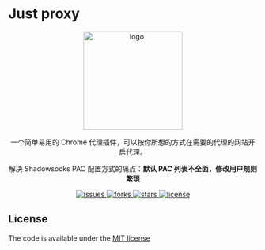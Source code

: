 # Just proxy

<div align=center>
  <img src="https://raw.githubusercontent.com/0jinxing/just-proxy/master/public/emoticon.png" width="200" alt="logo" />
  <p>一个简单易用的 Chrome 代理插件，可以按你所想的方式在需要的代理的网站开启代理。</p>
  <p>解决 Shadowsocks PAC 配置方式的痛点：<b>默认 PAC 列表不全面，修改用户规则繁琐</b></p>

  <a href="https://github.com/0jinxing/just-proxy/issues">
    <img src="https://img.shields.io/github/issues/0jinxing/just-proxy.svg" alt="issues" />
  </a>
  <a href="https://github.com/0jinxing/just-proxy/network">
    <img src="https://img.shields.io/github/forks/0jinxing/just-proxy.svg" alt="forks" />
  </a>
  <a href="https://github.com/0jinxing/just-proxy/stargazers">
    <img src="https://img.shields.io/github/stars/0jinxing/just-proxy.svg" alt="stars" />
  </a>
  <a href="https://github.com/0jinxing/just-proxy">
    <img src="https://img.shields.io/github/license/0jinxing/just-proxy.svg" alt="license" />
  </a>
</div>

## License

The code is available under the [MIT license](https://github.com/0jinxing/just-proxy/blob/master/LICENSE)
